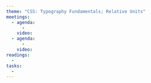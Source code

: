 ```yaml
---
theme: "CSS: Typography Fundamentals; Relative Units"
meetings:
  - agenda:
      -
    video:
  - agenda:
      -
    video:
readings:
  -
tasks:
  -
---
```

